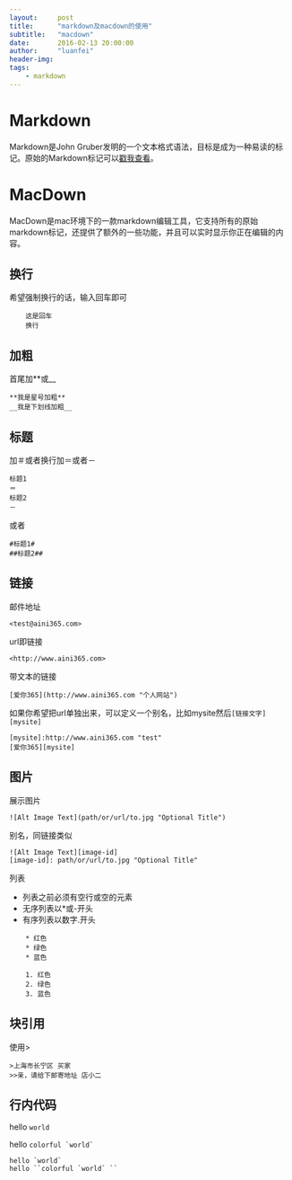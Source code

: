 ```yaml
---
layout:     post
title:      "markdown及macdown的使用"
subtitle:   "macdown"
date:       2016-02-13 20:00:00
author:     "luanfei"
header-img: 
tags:
    - markdown
---
```


Markdown
=
Markdown是John Gruber发明的一个文本格式语法，目标是成为一种易读的标记。原始的Markdown标记可以[戳我查看](http://daringfireball.net/projects/markdown/syntax)。

MacDown
===
MacDown是mac环境下的一款markdown编辑工具，它支持所有的原始markdown标记，还提供了额外的一些功能，并且可以实时显示你正在编辑的内容。

换行
-
希望强制换行的话，输入回车即可

```
	这是回车
	换行
```

加粗
-
首尾加\*\*或\_\_
	
	**我是星号加粗** 
	__我是下划线加粗__
	
标题
-
加＃或者换行加＝或者－

	标题1
	＝
	标题2
	－
	
或者

	#标题1#
	##标题2##
	
链接
-
邮件地址
	
	<test@aini365.com>
url即链接

	<http://www.aini365.com>
带文本的链接

	[爱你365](http://www.aini365.com "个人网站")
如果你希望把url单独出来，可以定义一个别名，比如mysite然后`[链接文字][mysite]`

	[mysite]:http://www.aini365.com "test"
	[爱你365][mysite]
	
图片
-
展示图片

	![Alt Image Text](path/or/url/to.jpg "Optional Title")
别名，同链接类似

	![Alt Image Text][image-id]
	[image-id]: path/or/url/to.jpg "Optional Title"
列表

* 列表之前必须有空行或空的元素
* 无序列表以\*或\-开头
* 有序列表以数字\.开头

```
	* 红色
	* 绿色
	* 蓝色
	
	1. 红色
	2. 绿色
	3. 蓝色
```
块引用
-
使用\>

	>上海市长宁区 买家
	>>亲，请给下邮寄地址 店小二
	
行内代码
-
hello `world`

hello ``colorful `world` ``

	hello `world`
	hello ``colorful `world` ``
